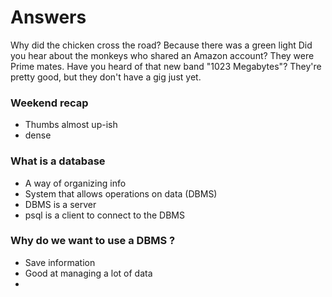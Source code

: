 # Answers

Why did the chicken cross the road? Because there was a green light
Did you hear about the monkeys who shared an Amazon account? They were Prime mates.
Have you heard of that new band "1023 Megabytes"? They're pretty good, but they don't have a gig just yet.


### Weekend recap

- Thumbs almost up-ish
- dense


### What is a database

- A way of organizing info
- System that allows operations on data (DBMS)
- DBMS is a server
- psql is a client to connect to the DBMS


### Why do we want to use a DBMS ?

- Save information
- Good at managing a lot of data
-

